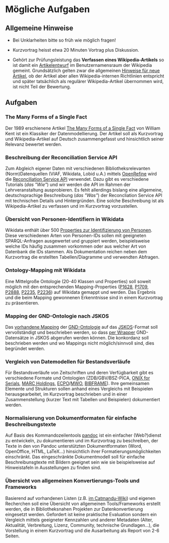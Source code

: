 # Mögliche Aufgaben

## Allgemeine Hinweise

* Bei Unklarheiten bitte so früh wie möglich fragen!

* Kurzvortrag heisst etwa 20 Minuten Vortrag plus Diskussion.

* Gehört zur Prüfungsleistung das **Verfassen eines Wikipedia-Artikels** so ist
  damit ein [Artikelentwurf] im Benutzernamensraum der Wikipedia gemeint.
  Grundsätzlich gelten zwar die allgemeinen [Hinweise für neue Artikel], ob der
  Artikel aber allen Wikipedia-internen Richtlinien entspricht und später
  tatsächlich als regulärer Wikipedia-Artikel übernommen wird, ist nicht Teil
  der Bewertung.

[Artikelentwurf]: https://de.wikipedia.org/wiki/Hilfe:Artikelentwurf
[Hinweise für neue Artikel]: https://de.wikipedia.org/wiki/Hilfe:Neuen_Artikel_anlegen

## Aufgaben

### The Many Forms of a Single Fact

Der 1989 erschienene Artikel [The Many Forms of a Single Fact](http://www.bkent.net/Doc/manyform.htm) von William Kent ist ein Klassiker der Datenmodellierung. Der Artikel soll als Kurzvortrag und Wikipedia-Artikel auf Deutsch zusammengefasst und hinsichtlich seiner Relevanz bewertet werden.

### Beschreibung der Reconciliation Service API

Zum Abgleich eigener Daten mit verschiedenen Bibliotheksrelevanten (Norm)Datenquellen (VIAF, Wikidata, Lobid u.A.) mittels [OpenRefine] wird die [Reconciliation Service API] verwendet. Dazu gibt es verschiedene Tutorials (*das "Wie"*) und wir werden die API im Rahmen der Lehrveranstaltung ausprobieren. Es fehlt allerdings bislang eine allgemeine, deutschsprachige Beschreibung (*das "Was"*) der Reconcliation Service API mit technischen Details und Hintergründen. Eine solche Beschreibung ist als Wikipedia-Artikel zu verfassen und im Kurzvortrag vorzustellen.

[OpenRefine]: https://en.wikipedia.org/wiki/OpenRefine
[Reconciliation Service API]: https://github.com/OpenRefine/OpenRefine/wiki/Reconciliation-Service-API

### Übersicht von Personen-Identifiern in Wikidata

Wikidata enthält über 500 [Properties zur Identifizierung von Personen]. Diese verschiedenen Arten von Personen-IDs sollen mit geeigneten SPARQL-Anfragen ausgewertet und gruppiert werden, beispielsweise welche IDs häufig zusammen vorkommen oder aus welcher Art von Datenbank die IDs stammen. Als Dokumentation reichen neben dem Kurzvortrag die erstellten Tabellen/Diagramme und verwendten Abfragen.

[Properties zur Identifizierung von Personen]: https://www.wikidata.org/wiki/Wikidata:List_of_properties/Person/Authority_control

### Ontology-Mapping mit Wikidata

Eine Mittelgroße Ontologie (20-40 Klassen und Properties) soll soweit möglich mit den entsprechenden Mapping-Properties ([P1628], [P1709], [P2888], [P2235], [P2236]) auf Wikidata gemappt und werden. Das Ergebnis und die beim Mapping gewonnenen Erkenntnisse sind in einem Kurzvortrag zu präsentieren. 

[P1628]: https://www.wikidata.org/wiki/Property:P1628
[P1709]: https://www.wikidata.org/wiki/Property:P1709
[P2888]: https://www.wikidata.org/wiki/Property:P2888
[P2235]: https://www.wikidata.org/wiki/Property:P2235
[P2236]: https://www.wikidata.org/wiki/Property:P2236

### Mapping der GND-Ontologie nach JSKOS

Das [vorhandene Mapping](https://github.com/gbv/jskos-php-examples/blob/master/src/lib/GNDService.yaml) der [GND-Ontologie] auf das [JSKOS]-Format soll vervollständigt und beschrieben werden, so dass [per Wrapper](https://jskos-php-examples.herokuapp.com/) GND-Datensätze in JSKOS abgerufen werden können. Die konkordanz soll beschrieben werden und wo Mappings nicht möglich/sinnvoll sind, dies begründet werden.

[GND-Ontologie]: http://d-nb.info/standards/elementset/gnd
[JSKOS]: https://gbv.github.io/jskos/jskos.html

### Vergleich von Datemodellen für Bestandsverläufe

Für Bestandsverläufe von Zeitschriften und deren Verfügbarkeit gibt es verschiedene Formate und Ontologien (ZDB/GBV/BSZ-PICA, [ONIX for Serials], [MARC Holdings], [ECPO]/[MWO], [BIBFRAME]). Ihre gemeinsamen Elemente und Strukturen sollen anhand eines Vergleichs mit Beispielen herausgearbeitet, im Kurzvortrag beschrieben und in einer Zusammenstellung (kurzer Text mit Tabellen und Beispielen) dokumentiert werden.

[MARC Holdings]: https://www.loc.gov/marc/holdings/hd863865.html
[ECPO]: http://cklee.github.io/ecpo/
[MWO]: http://dini-ag-kim.github.io/movingwall/
[ONIX for Serials]: http://www.editeur.org/files/ONIX%20for%20Serials%20-%20Coverage/20120326_ONIX_Coverage_overview_v1_0.pdf
[BIBFRAME]: http://id.loc.gov/ontologies/bibframe.html

### Normalisierung von Dokumentformaten für einfache Beschreibungstexte

Auf Basis des Kommandozeilentools [pandoc] ist ein einfacher (Web?)dienst zu entwickeln, zu dokumentieren und im Kurzvortrag zu beschreiben, der Texte in den von Pandoc unterstützten Dokumentformaten (Word, OpenOffice, HTML, LaTeX...) hinsichtlich ihrer Formatierungsmöglichkeiten einschränkt. Das eingeschränkte Dokumentmodell soll für einfache Beschreibunsgtexte mit Bildern geeignet sein wie sie beispielsweise auf Hinweistafeln in Ausstellungen zu finden sind.

[pandoc]: http://pandoc.org/

### Übersicht von allgemeinen Konvertierungs-Tools und Frameworks

Basierend auf vorhandenen Listen (z.B. [im Catmandu-Wiki](https://github.com/LibreCat/Catmandu/wiki/Related-Projects)) und eigenen Recherchen soll eine Übersicht von allgemeinen Tools/Frameworks erstellt werden, die in Bibliotheksnahen Projekten zur Datenkonvertierung eingesetzt werden. Gefordert ist keine praktische Evaluation sondern ein Vergleich mittels geeigneter Kennzahlen und anderer Metadaten (Alter, Aktualität, Verbreitung, Lizenz, Community, technische Grundlagen...), die Vorstellung in einem Kurzvortrag und die Ausarbeitung als Report von 2-6 Seiten.


